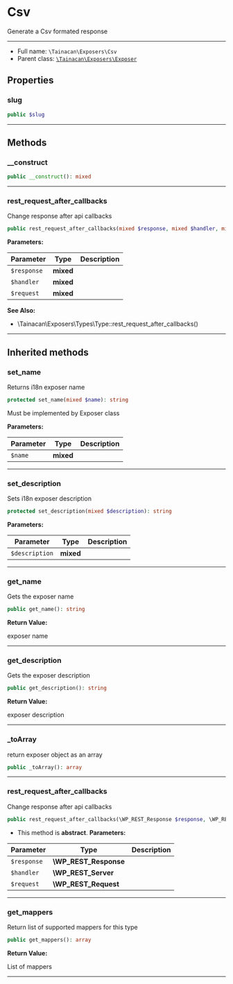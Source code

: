 # Csv


Generate a Csv formated response

***

* Full name: `\Tainacan\Exposers\Csv`
* Parent class: [`\Tainacan\Exposers\Exposer`](./Exposer)

## Properties

### slug

```php
public $slug
```

***

## Methods

### __construct

```php
public __construct(): mixed
```

***

### rest_request_after_callbacks

Change response after api callbacks

```php
public rest_request_after_callbacks(mixed $response, mixed $handler, mixed $request): \WP_REST_Response
```

**Parameters:**

| Parameter   | Type      | Description |
|-------------|-----------|-------------|
| `$response` | **mixed** |             |
| `$handler`  | **mixed** |             |
| `$request`  | **mixed** |             |

**See Also:**

* \Tainacan\Exposers\Types\Type::rest_request_after_callbacks()

***

## Inherited methods

### set_name

Returns i18n exposer name

```php
protected set_name(mixed $name): string
```

Must be implemented by Exposer class

**Parameters:**

| Parameter | Type      | Description |
|-----------|-----------|-------------|
| `$name`   | **mixed** |             |

***

### set_description

Sets i18n exposer description

```php
protected set_description(mixed $description): string
```

**Parameters:**

| Parameter      | Type      | Description |
|----------------|-----------|-------------|
| `$description` | **mixed** |             |

***

### get_name

Gets the exposer name

```php
public get_name(): string
```

**Return Value:**

exposer name

***

### get_description

Gets the exposer description

```php
public get_description(): string
```

**Return Value:**

exposer description

***

### _toArray

return exposer object as an array

```php
public _toArray(): array
```

***

### rest_request_after_callbacks

Change response after api callbacks

```php
public rest_request_after_callbacks(\WP_REST_Response $response, \WP_REST_Server $handler, \WP_REST_Request $request): \WP_REST_Response
```

* This method is **abstract**.
**Parameters:**

| Parameter   | Type                  | Description |
|-------------|-----------------------|-------------|
| `$response` | **\WP_REST_Response** |             |
| `$handler`  | **\WP_REST_Server**   |             |
| `$request`  | **\WP_REST_Request**  |             |

***

### get_mappers

Return list of supported mappers for this type

```php
public get_mappers(): array
```

**Return Value:**

List of mappers

***
